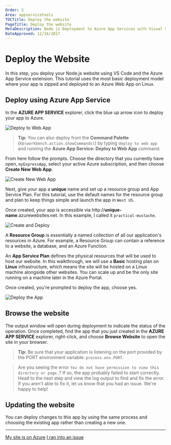 ```yaml
---
Order: 3
Area: appservicetools
TOCTitle: Deploy the website
PageTitle: Deploy the website
MetaDescription: Node.js Deployment to Azure App Services with Visual Studio Code
DateApproved: 12/18/2017
---
```

# Deploy the Website

In this step, you deploy your Node.js website using VS Code and the Azure App Service extension. This tutorial uses the most basic deployment model where your app is zipped and deployed to an Azure Web App on Linux.

## Deploy using Azure App Service

In the **AZURE APP SERVICE** explorer, click the blue up arrow icon to deploy your app to Azure.

![Deploy to Web App](images/app-service-extension/deploy.png)

> **Tip:** You can also deploy from the **Command Palette** (`kb(workbench.action.showCommands)`) by typing `deploy to web app` and running the **Azure App Service: Deploy to Web App** command.

From here follow the prompts. Choose the directory that you currently have open, `myExpressApp`, select your active Azure subscription, and then choose **Create New Web App**.

![Create New Web App](images/app-service-extension/create-app.png)

Next, give your app a **unique** name and set up a resource group and App Service Plan. For this tutorial, use the default names for the resource group and plan to keep things simple and launch the app in `West US`.

Once created, your app is accessible via http://**unique-name**.azurewebsites.net. In this example, I called it `practical-mustache`.

![Create and Deploy](images/app-service-extension/create.gif)

A **Resource Group** is essentially a named collection of all our application's resources in Azure. For example, a Resource Group can contain a reference to a website, a database, and an Azure Function.

An **App Service Plan** defines the physical resources that will be used to host our website. In this walkthrough, we will use a **Basic** hosting plan on **Linux** infrastructure, which means the site will be hosted on a Linux machine alongside other websites. You can scale up and be the only site running on a machine later in the Azure Portal.

Once created, you're prompted to deploy the app, choose yes.

![Deploy the App](images/app-service-extension/deploy-prompt.png)

## Browse the website

The output window will open during deployment to indicate the status of the operation. Once completed, find the app that you just created in the **AZURE APP SERVICE** explorer, right-click, and choose **Browse Website** to open the site in your browser.

> **Tip:** Be sure that your application is listening on the port provided by the PORT environment variable: `process.env.PORT`.

> Are you seeing the error `You do not have permission to view this directory or page.`? If so, the app probably failed to start correctly. Head to the next step and view the log output to find and fix the error. If you aren't able to fix it, let us know that you had an issue. We're happy to help!

## Updating the website

You can deploy changes to this app by using the same process and choosing the existing app rather than creating a new one.

----

<a class="tutorial-next-btn" href="/tutorials/app-service-extension/tailing-logs">My site is on Azure</a> <a class="tutorial-feedback-btn" onclick="reportIssue('node-deployment-azureappservice', 'deploy-app')" href="javascript:void(0)">I ran into an issue</a>
